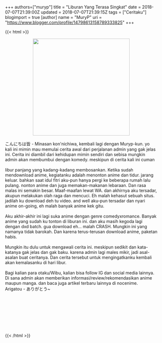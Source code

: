 +++
 authors=["muryp"] 
title = "Liburan Yang Terasa Singkat"
date = 2018-07-07T21:39:00Z
updated = 2018-07-07T21:39:15Z
tags = ["Ceritaku"]
blogimport = true 
[author]
	name = "MuryP"
	uri = "https://www.blogger.com/profile/14798613158789333825"
+++

 {{< html >}} 
<div class="separator" style="clear: both; text-align: center;"><a href="https://2.bp.blogspot.com/-wjAj48ofXiE/W0GVQhW54DI/AAAAAAAADyI/t2t6Pjqqh1Eu3jl1hLJYceLONm8mmQP8gCLcBGAs/s1600/My%2BStory%2B%25233.jpg" imageanchor="1" style="margin-left: 1em; margin-right: 1em;"><img border="0" data-original-height="495" data-original-width="495" height="320" src="https://2.bp.blogspot.com/-wjAj48ofXiE/W0GVQhW54DI/AAAAAAAADyI/t2t6Pjqqh1Eu3jl1hLJYceLONm8mmQP8gCLcBGAs/s320/My%2BStory%2B%25233.jpg" width="320" /></a></div><br />こんにちは皆 - Minasan kon'nichiwa, kembali lagi dengan Muryp-kun. yo kali ini mimin mau memulai cerita awal dari perjalanan admin yang gak jelas ini. Cerita ini diambil dari kehidupan mimin sendiri dan sebisa mungkin admin akan membumbui dengan komedy. meskipun di cerita kali ini cuman<br /><br />libur panjang yang kadang-kadang membosankan. Ketika sudah mendownload anime, kegiatanku adalah menonton anime dan tidur. jarang keluar. bahkan saat idul fitri aku-pun hanya pergi ke beberapa rumah lalu pulang. nonton anime dan juga memakan-makanan lebaraan. Dan rasa malas ini semakin besar. Maaf-maafan lewat WA. dan akhirnya aku tersadar, akupun melakukan olah raga dan mencuci. Eh malah kehasut sebuah situs. jadilah ku download deh tu video. and well aku-pun tersadar dan nyari anime on-going, eh malah banyak anime kek gitu.<br /><br />Aku akhir-akhir ini lagi suka anime dengan genre comedyxromance. Banyak anime yang sudah ku tonton di liburan ini. dan aku masih kegoda lagi dengan dxd batch. gua download eh... malah CRASH. Mungkin ini yang namanya tidak barokah. Dan karena terus-terusan download anime, paketan habis.<br /><br />Mungkin itu dulu untuk mengawali cerita ini. meskipun sedikit dan kata-katanya gak jelas dan gak baku. karena admin lagi males mikir, jadi asal-asalan buat ceritanya. Dan cerita tersebut untuk mengingatkanku kembali akan kemalasanku di hari libur.<br /><br />Bagi kalian para otaku/Wibu, kalian bisa follow IG dan social media lainnya. Di sana admin akan memberikan informasi/review/rekomendasikan anime maupun manga. dan baca juga artikel terbaru lainnya di nocenime.<br />Arigatou - ありがとう~<br /><br /><br /><br /><br /><br /><br /><br /><br />
{{< /html >}}
